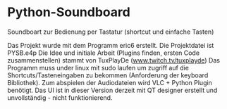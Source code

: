 # Python-Soundboard
Soundboart zur Bedienung per Tastatur (shortcut und einfache Tasten)

Das Projekt wurde mit dem Programm eric6 erstellt. Die Projektdatei ist PYSB.e4p
Die Idee und initiale Arbeit (Plugins finden, ersten Code zusammenstellen) stammt von TuxPlayDe (www.twitch.tv/tuxplayde)
Das Programm muss under linux mit sudo laufen um zugriff auf die Shortcuts/Tasteneingaben zu bekommen (Anforderung der keyboard Bibliothek).
Zum abspielen der Audiodateien wird VLC + Python Plugin benötigt. Das UI ist in dieser Version derzeit mit QT designer erstellt und unvollständig - nicht funktionierend.

